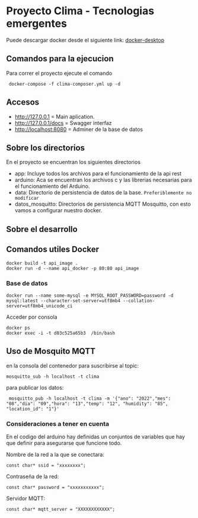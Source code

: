 # Proyecto Clima - Tecnologias emergentes

Puede descargar docker desde el siguiente link: [docker-desktop](https://www.docker.com/products/docker-desktop/)

## Comandos para la ejecucion

Para correr el proyecto ejecute el comando

```shell
 docker-compose -f clima-composer.yml up -d 
```

## Accesos

- <http://127.0.0.1> = Main aplication.
- <http://127.0.0.1/docs> = Swagger interfaz
- <http://localhost:8080> = Adminer de la base de datos

## Sobre los directorios

En el proyecto se encuentran los siguientes directorios

- app: Incluye todos los archivos para el funcionamiento de la api rest 
- arduino: Aca se encuentran los archivos c y las librerias necesarias para el funcionamiento del Arduino.
- data: Directorio de persistencia de datos de la base. `Preferiblemente no modificar`
- datos_mosquitto: Directorios de persistencia MQTT Mosquitto, con esto vamos a configurar nuestro docker.

## Sobre el desarrollo

## Comandos utiles Docker

```shell
docker build -t api_image .
docker run -d --name api_docker -p 80:80 api_image
```

### Base de datos

```shell
docker run --name some-mysql -e MYSQL_ROOT_PASSWORD=password -d mysql:latest --character-set-server=utf8mb4 --collation-server=utf8mb4_unicode_ci
```

Acceder por consola

```shell
docker ps
docker exec -i -t d83c525a65b3  /bin/bash
```

## Uso de Mosquito MQTT

en la consola del contenedor para suscribirse al topic:

```shell
mosquitto_sub -h localhost -t clima
```

para publicar los datos:

```shell
 mosquitto_pub -h localhost -t clima -m '{"ano": "2022","mes": "08","dia": "09","hora": "13","temp": "12", "humidity": "85", "location_id": "1"}'
```

### Consideraciones a tener en cuenta

En el codigo del arduino hay definidas un conjuntos de variables que hay que definir para asegurarse que funcione todo.

Nombre de la red a la que se conectara:

```shell
const char* ssid = "xxxxxxxx";
```

Contraseña de la red:

```shell
const char* password = "xxxxxxxxxxx";
```

Servidor MQTT:

```shell
const char* mqtt_server = "XXXXXXXXXXXX";
```
